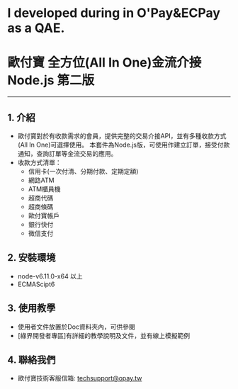 # I developed during in O'Pay&ECPay as a QAE.
# 歐付寶 全方位(All In One)金流介接Node.js 第二版
---

## 1. 介紹

  - 歐付寶對於有收款需求的會員，提供完整的交易介接API，並有多種收款方式(All In One)可選擇使用。 本套件為Node.js版，可使用作建立訂單，接受付款通知，查詢訂單等金流交易的應用。
  - 收款方式清單：
    - 信用卡(一次付清、分期付款、定期定額)
    - 網路ATM
    - ATM櫃員機
    - 超商代碼
    - 超商條碼
    - 歐付寶帳戶
    - 銀行快付
    - 微信支付


## 2. 安裝環境
  - node-v6.11.0-x64  以上
  - ECMAScipt6
 

## 3. 使用教學
  - 使用者文件放置於Doc資料夾內，可供參閱
  - [綠界開發者專區]有詳細的教學說明及文件，並有線上模擬範例


## 4. 聯絡我們
  - 歐付寶技術客服信箱: techsupport@opay.tw



